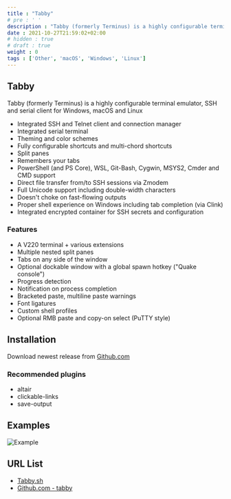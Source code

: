 ```yaml
---
title : "Tabby"
# pre : ' '
description : "Tabby (formerly Terminus) is a highly configurable terminal emulator, SSH and serial client for Windows, macOS and Linux."
date : 2021-10-27T21:59:02+02:00
# hidden : true
# draft : true
weight : 0
tags : ['Other', 'macOS', 'Windows', 'Linux']
---
```


## Tabby

Tabby (formerly Terminus) is a highly configurable terminal emulator, SSH and serial client for Windows, macOS and Linux

* Integrated SSH and Telnet client and connection manager
* Integrated serial terminal
* Theming and color schemes
* Fully configurable shortcuts and multi-chord shortcuts
* Split panes
* Remembers your tabs
* PowerShell (and PS Core), WSL, Git-Bash, Cygwin, MSYS2, Cmder and CMD support
* Direct file transfer from/to SSH sessions via Zmodem
* Full Unicode support including double-width characters
* Doesn't choke on fast-flowing outputs
* Proper shell experience on Windows including tab completion (via Clink)
* Integrated encrypted container for SSH secrets and configuration

### Features

* A V220 terminal + various extensions
* Multiple nested split panes
* Tabs on any side of the window
* Optional dockable window with a global spawn hotkey ("Quake console")
* Progress detection
* Notification on process completion
* Bracketed paste, multiline paste warnings
* Font ligatures
* Custom shell profiles
* Optional RMB paste and copy-on select (PuTTY style)

## Installation

Download newest release from [Github.com](https://github.com/Eugeny/tabby/releases)

### Recommended plugins

* altair
* clickable-links
* save-output

## Examples

![Example](images/example.png)

## URL List

- [Tabby.sh](https://tabby.sh/)
- [Github.com - tabby](https://github.com/Eugeny/tabby)
